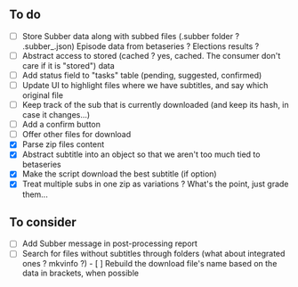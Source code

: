 ## To do
- [ ] Store Subber data along with subbed files (.subber folder ? .subber_<filename>.json)
      Episode data from betaseries ?
      Elections results ?
- [ ] Abstract access to stored (cached ? yes, cached. The consumer don't care if it is "stored") data
- [ ] Add status field to "tasks" table (pending, suggested, confirmed)
- [ ] Update UI to highlight files where we have subtitles, and say which original file
- [ ] Keep track of the sub that is currently downloaded (and keep its hash, in case it changes...)
- [ ] Add a confirm button
- [ ] Offer other files for download
- [x] Parse zip files content
- [x] Abstract subtitle into an object so that we aren't too much tied to betaseries
- [x] Make the script download the best subtitle (if option)
- [x] Treat multiple subs in one zip as variations ? What's the point, just grade them...

## To consider
- [ ] Add Subber message in post-processing report
- [ ] Search for files without subtitles through folders (what about integrated ones ? mkvinfo ?)
      - [ ] Rebuild the download file's name based on the data in brackets, when possible
